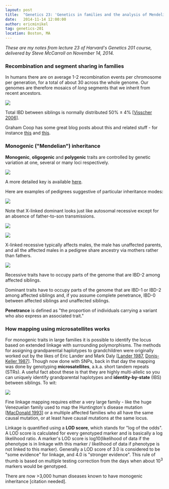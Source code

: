 ```yaml
---
layout: post
title:  "Genetics 23: 'Genetics in families and the analysis of Mendelian traits'"
date:   2014-11-14 12:00:00
author: ericminikel
tag: genetics-201
location: Boston, MA
---
```


*These are my notes from lecture 23 of Harvard's Genetics 201 course, delivered by Steve McCarroll on November 14, 2014.*

### Recombination and segment sharing in families

In humans there are on average 1-2 recombination events per chromosome per generation, for a total of about 30 across the whole genome. Our genomes are therefore mosaics of *long* segments that we inherit from recent ancestors.

![](/media/2014/11/identity-by-descent.png)

Total IBD between siblings is normally distributed 50% &plusmn; 4% [[Visscher 2006]].

Graham Coop has some great blog posts about this and related stuff - for instance [this](http://gcbias.org/2014/01/26/genomic-variation-in-sharing-between-siblings/) and [this](http://gcbias.org/2013/11/04/how-much-of-your-genome-do-you-inherit-from-a-particular-ancestor/).

### Monogenic ("Mendelian") inheritance

**Monogenic**, **oligogenic** and **polygenic** traits are controlled by genetic variation at one, several or many loci respectively.

![](/media/2014/11/key-to-pedigree-charts.png)

A more detailed key is available [here](http://carrier.pbworks.com/f/pedigreeSymbols.jpg).

Here are examples of pedigrees suggestive of particular inheritance modes:

![](/media/2014/11/autosomal-dominant.png)

Note that X-linked dominant looks just like autosomal recessive except for an absence of father-to-son transmissions.

![](/media/2014/11/autosomal-recessive.png)

![](/media/2014/11/x-linked-recessive.png)

X-linked recessive typically affects males, the male has unaffected parents, and all the affected males in a pedigree share ancestry via mothers rather than fathers.

![](/media/2014/11/mitochondrial.png)

Recessive traits have to occupy parts of the genome that are IBD-2 among affected siblings.

Dominant traits have to occupy parts of the genome that are IBD-1 or IBD-2 among affected siblings and, if you assume complete penetrance, IBD-0 between affected siblings and unaffected siblings.

**Penetrance** is defined as "the proportion of individuals carrying a variant who also express an associated trait."

### How mapping using microsatellites works

For monogenic traits in large families it is possible to identify the locus based on extended linkage with surrounding polymorphisms. The methods for assigning grandparental haplotypes to grandchildren were originally worked out by the likes of Eric Lander and Mark Daly [[Lander 1987], [Donis-Keller 1987]]. Though now done with SNPs, back in that day the mapping was done by genotyping **microsatellites**, a.k.a. short tandem repeats (STRs). A useful fact about these is that they are highly multi-allelic so you can uniquely identify grandparental haplotypes and **identity-by-state** (IBS) between siblings. To wit:

![](/media/2014/11/microsatellite-ibs-mapping.png)

Fine linkage mapping requires either a very large family - like the huge Venezuelan family used to map the Huntington's disease mutation [[MacDonald 1993]] or a multiple affected families who all have the same causal mutation, or at least have causal mutations at the same locus.

Linkage is quantified using a **LOD score**, which stands for "log of the odds". A LOD score is calculated for every genotyped marker and is basically a log likelihood ratio. A marker's LOD score is log10(likelihood of data if the phenotype is in linkage with this marker / likelihood of data if phenotype is not linked to this marker). Generally a LOD score of 3.0 is considered to be "some evidence" for linkage, and 4.0 is "stronger evidence". This rule of thumb is based on multiple testing correction from the days when about 10<sup>3</sup> markers would be genotyped.

There are now >3,000 human diseases known to have monogenic inheritance \[citation needed\].

[Visscher 2006]: http://www.ncbi.nlm.nih.gov/pubmed/16565746/ "Visscher PM, Medland SE, Ferreira MA, Morley KI, Zhu G, Cornes BK, Montgomery  GW, Martin NG. Assumption-free estimation of heritability from genome-wide identity-by-descent sharing between full siblings. PLoS Genet. 2006 Mar;2(3):e41. Epub 2006 Mar 24. PubMed PMID: 16565746; PubMed Central PMCID: PMC1413498."

[Lander 1987]: http://www.ncbi.nlm.nih.gov/pubmed/3692487 "Lander ES, Green P, Abrahamson J, Barlow A, Daly MJ, Lincoln SE, Newberg LA. MAPMAKER: an interactive computer package for constructing primary genetic linkage maps of experimental and natural populations. Genomics. 1987 Oct;1(2):174-81. Erratum in: Genomics. 2009 Apr;93(4):398. Newburg, L [corrected  to Newberg, L A]. PubMed PMID: 3692487."

[Donis-Keller 1987]: http://www.ncbi.nlm.nih.gov/pubmed/3664638 "Donis-Keller H, Green P, Helms C, Cartinhour S, Weiffenbach B, Stephens K, Keith TP, Bowden DW, Smith DR, Lander ES, et al. A genetic linkage map of the human genome. Cell. 1987 Oct 23;51(2):319-37. PubMed PMID: 3664638."

[MacDonald 1993]: http://www.ncbi.nlm.nih.gov/pubmed/8458085 "A novel gene containing a trinucleotide repeat that is expanded and unstable on Huntington's disease chromosomes. The Huntington's Disease Collaborative Research Group. Cell. 1993 Mar 26;72(6):971-83. PubMed PMID: 8458085."
